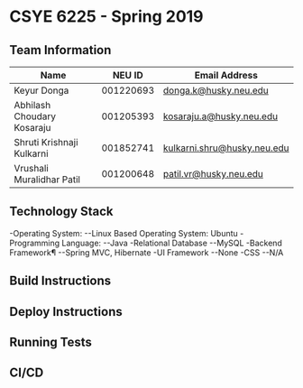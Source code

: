 # CSYE 6225 - Spring 2019

## Team Information

| Name | NEU ID | Email Address |
| --- | --- | --- |
|Keyur Donga|001220693|donga.k@husky.neu.edu|
|Abhilash Choudary Kosaraju |001205393|kosaraju.a@husky.neu.edu|
|Shruti Krishnaji Kulkarni|001852741|kulkarni.shru@husky.neu.edu|
|Vrushali Muralidhar Patil|001200648|patil.vr@husky.neu.edu|

## Technology Stack
-Operating System: 
--Linux Based Operating System: Ubuntu
-Programming Language:
--Java
-Relational Database
--MySQL
-Backend Framework¶
--Spring MVC, Hibernate
-UI Framework
--None
-CSS
--N/A
## Build Instructions


## Deploy Instructions


## Running Tests


## CI/CD


